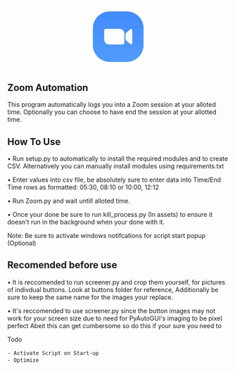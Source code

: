 
<p align="center">
  <img width=50% src="Zoom.jpg" alt="Material Bread logo">
</p>


## **Zoom Automation**
This program automatically logs you into a Zoom session at your alloted time. Optionally you can choose to have end the session at your allotted time.

## **How To Use**
• Run setup.py to automatically to install the required modules and to create CSV. Alternatively you 
  can manually install modules using requirements.txt
  
  • Enter values into csv file, be absolutely sure to enter data into Time/End Time rows as formatted:
 05:30, 08:10 or 10:00, 12:12
 
  • Run Zoom.py and wait untill alloted time.
  
  • Once your done be sure to run kill_process.py (In assets) to ensure it doesn't run in the background when your
 done with it.
 
  Note: Be sure to activate windows notifcations for script start popup (Optional)

## **Recomended before use**

• It is reccomended to run screener.py and crop them yourself, for pictures 
of indivdual buttons. Look at buttons folder for reference, Additionally be sure
 to keep the same name for the images your replace.
 
• It's reccomended to use screener.py since the button images may not 
  work for your screen size due to need for PyAutoGUi's imaging to be pixel perfect
  Abeit this can get cumbersome so do this if your sure you need to

Todo
```
- Activate Script on Start-up
- Optimize
```

